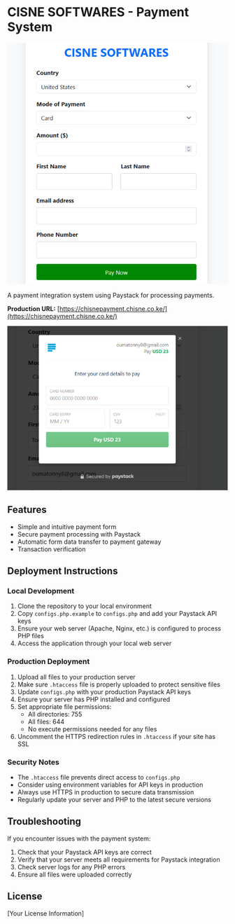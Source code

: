 # CISNE SOFTWARES - Payment System

![1750180481379](image/README/1750180481379.png)

A payment integration system using Paystack for processing payments.

**Production URL:** [https://chisnepayment.chisne.co.ke/](https://chisnepayment.chisne.co.ke/)

![1750180689961](image/README/1750180689961.png)

## Features

- Simple and intuitive payment form
- Secure payment processing with Paystack
- Automatic form data transfer to payment gateway
- Transaction verification

## Deployment Instructions

### Local Development

1. Clone the repository to your local environment
2. Copy `configs.php.example` to `configs.php` and add your Paystack API keys
3. Ensure your web server (Apache, Nginx, etc.) is configured to process PHP files
4. Access the application through your local web server

### Production Deployment

1. Upload all files to your production server
2. Make sure `.htaccess` file is properly uploaded to protect sensitive files
3. Update `configs.php` with your production Paystack API keys
4. Ensure your server has PHP installed and configured
5. Set appropriate file permissions:
   - All directories: 755
   - All files: 644
   - No execute permissions needed for any files
6. Uncomment the HTTPS redirection rules in `.htaccess` if your site has SSL

### Security Notes

- The `.htaccess` file prevents direct access to `configs.php`
- Consider using environment variables for API keys in production
- Always use HTTPS in production to secure data transmission
- Regularly update your server and PHP to the latest secure versions

## Troubleshooting

If you encounter issues with the payment system:

1. Check that your Paystack API keys are correct
2. Verify that your server meets all requirements for Paystack integration
3. Check server logs for any PHP errors
4. Ensure all files were uploaded correctly

## License

[Your License Information]
